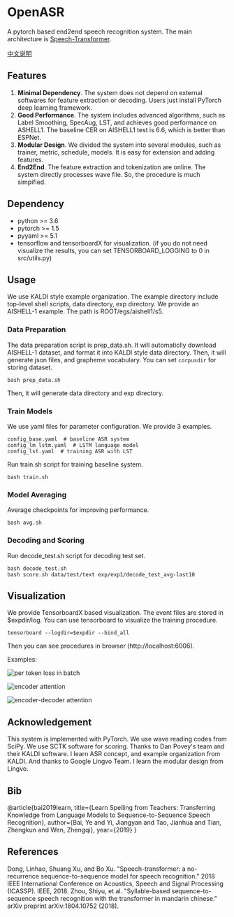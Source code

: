 # OpenASR

A pytorch based end2end speech recognition system. The main architecture is [Speech-Transformer](https://ieeexplore.ieee.org/abstract/document/8462506/).

[中文说明](https://github.com/by2101/OpenASR/blob/master/README_zh.md)

## Features

1. **Minimal Dependency**. The system does not depend on external softwares for feature extraction or decoding. Users just install PyTorch deep learning framework.
2. **Good Performance**. The system includes advanced algorithms, such as Label Smoothing, SpecAug, LST, and achieves good performance on ASHELL1. The baseline CER on AISHELL1 test is 6.6, which is better than ESPNet.
3. **Modular Design**. We divided the system into several modules, such as trainer, metric, schedule, models. It is easy for extension and adding features.
4. **End2End**. The feature extraction and tokenization are online. The system directly processes wave file. So, the procedure is much simpified.

## Dependency
* python >= 3.6
* pytorch >= 1.5
* pyyaml >= 5.1
* tensorflow and tensorboardX for visualization. (if you do not need visualize the results, you can set TENSORBOARD_LOGGING to 0 in src/utils.py)

## Usage
We use KALDI style example organization. The example directory include top-level shell scripts, data directory, exp directory. We provide an AISHELL-1 example. The path is ROOT/egs/aishell1/s5.

### Data Preparation
The data preparation script is prep_data.sh. It will automaticlly download AISHELL-1 dataset, and format it into KALDI style data directory. Then, it will generate json files, and grapheme vocabulary. You can set `corpusdir` for storing dataset.

    bash prep_data.sh

Then, it will generate data directory and exp directory.

### Train Models
We use yaml files for parameter configuration. We provide 3 examples.

    config_base.yaml  # baseline ASR system
    config_lm_lstm.yaml  # LSTM language model
    config_lst.yaml  # training ASR with LST

Run train.sh script for training baseline system.

    bash train.sh

### Model Averaging
Average checkpoints for improving performance.

    bash avg.sh

### Decoding and Scoring
Run decode_test.sh script for decoding test set.

    bash decode_test.sh
    bash score.sh data/test/text exp/exp1/decode_test_avg-last10

## Visualization
We provide TensorboardX based visualization. The event files are stored in $expdir/log. You can use tensorboard to visualize the training procedure.

    tensorboard --logdir=$expdir --bind_all

Then you can see procedures in browser (http://localhost:6006).

Examples:

![per token loss in batch](https://github.com/by2101/OpenASR/raw/master/figs/loss.png)

![encoder attention](https://github.com/by2101/OpenASR/raw/master/figs/enc_att.png)

![encoder-decoder attention](https://github.com/by2101/OpenASR/raw/master/figs/dec_enc_att.png)


## Acknowledgement
This system is implemented with PyTorch. We use wave reading codes from SciPy. We use SCTK software for scoring. Thanks to Dan Povey's team and their KALDI software. I learn ASR concept, and example organization from KALDI. And thanks to Google Lingvo Team. I learn the modular design from Lingvo.

## Bib
@article{bai2019learn,
  title={Learn Spelling from Teachers: Transferring Knowledge from Language Models to Sequence-to-Sequence Speech Recognition},
  author={Bai, Ye and Yi, Jiangyan and Tao, Jianhua and Tian, Zhengkun and Wen, Zhengqi},
  year={2019}
}

## References
Dong, Linhao, Shuang Xu, and Bo Xu. "Speech-transformer: a no-recurrence sequence-to-sequence model for speech recognition." 2018 IEEE International Conference on Acoustics, Speech and Signal Processing (ICASSP). IEEE, 2018.
Zhou, Shiyu, et al. "Syllable-based sequence-to-sequence speech recognition with the transformer in mandarin chinese." arXiv preprint arXiv:1804.10752 (2018).
